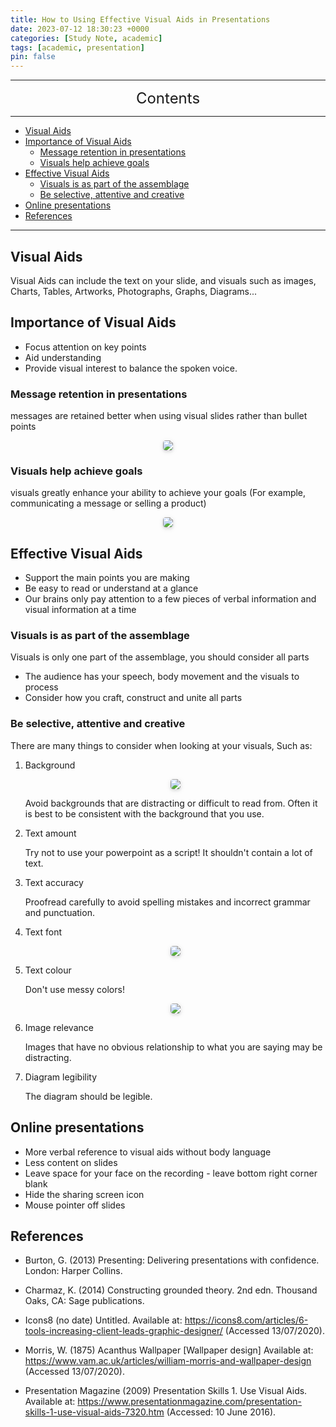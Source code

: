 ```yaml
---
title: How to Using Effective Visual Aids in Presentations
date: 2023-07-12 18:30:23 +0000
categories: [Study Note, academic]
tags: [academic, presentation]
pin: false
---
```


---
<center><font size='5'> Contents </font></center>

---

<!-- TOC -->
  * [Visual Aids](#visual-aids)
  * [Importance of Visual Aids](#importance-of-visual-aids)
    * [Message retention in presentations](#message-retention-in-presentations)
    * [Visuals help achieve goals](#visuals-help-achieve-goals)
  * [Effective Visual Aids](#effective-visual-aids-)
    * [Visuals is as part of the assemblage](#visuals-is-as-part-of-the-assemblage-)
    * [Be selective, attentive and creative](#be-selective-attentive-and-creative-)
  * [Online presentations](#online-presentations)
  * [References](#references)
<!-- TOC -->

---
## Visual Aids

Visual Aids can include the text on your slide, and visuals such as images, Charts, Tables, Artworks, Photographs, Graphs, Diagrams...

## Importance of Visual Aids
- Focus attention on key points​
- Aid understanding ​
- Provide visual interest to balance the spoken voice.​​

### Message retention in presentations
messages are retained better when using visual slides rather than bullet points 

<center>
    <img style="border-radius: 0.3125em;
    box-shadow: 0 2px 4px 0 rgba(34,36,38,.12),0 2px 10px 0 rgba(34,36,38,.08);
    max-width: 100%;
    max-height: 50vh;" 
    src="https://s1.ax1x.com/2023/07/13/pChAXpF.png">
    <br>
</center>

### Visuals help achieve goals
visuals greatly enhance your ability to achieve your goals (For example, communicating a message or selling a product)


<center>
    <img style="border-radius: 0.3125em;
    box-shadow: 0 2px 4px 0 rgba(34,36,38,.12),0 2px 10px 0 rgba(34,36,38,.08);
    max-width: 100%;
    max-height: 50vh;" 
    src="https://s1.ax1x.com/2023/07/13/pChAbkV.png">
    <br>
</center>

## Effective Visual Aids 
- Support the main points you are making
- Be easy to read or understand at a glance
- Our brains only pay attention to a few pieces of verbal information and visual information at a time	

### Visuals is as part of the assemblage 
Visuals is only one part of the assemblage, you should consider all parts

- The audience has your speech, body movement and the visuals to process
- Consider how you craft, construct and unite all parts 

### Be selective, attentive and creative 

There are many things to consider when looking at your visuals, Such as:

1. Background

   <center>
       <img style="border-radius: 0.3125em;
       box-shadow: 0 2px 4px 0 rgba(34,36,38,.12),0 2px 10px 0 rgba(34,36,38,.08);
       max-width: 100%;
       max-height: 50vh;" 
       src="https://s1.ax1x.com/2023/07/13/pChAqYT.png">
       <br>
   </center>
   
   Avoid backgrounds that are distracting or difficult to read from.
   Often it is best to be consistent with the background that you use.

2. Text amount

   Try not to use your powerpoint as a script! It shouldn't contain a lot of text.

3. Text accuracy 

   Proofread carefully to avoid spelling mistakes and incorrect grammar and punctuation.

4. Text font 

   <center>
       <img style="border-radius: 0.3125em;
       box-shadow: 0 2px 4px 0 rgba(34,36,38,.12),0 2px 10px 0 rgba(34,36,38,.08);
       max-width: 100%;
       max-height: 50vh;" 
       src="https://s1.ax1x.com/2023/07/13/pChA5Os.png">
       <br>
   </center>

5. Text colour

   Don't use messy colors!

   <center>
       <img style="border-radius: 0.3125em;
       box-shadow: 0 2px 4px 0 rgba(34,36,38,.12),0 2px 10px 0 rgba(34,36,38,.08);
       max-width: 100%;
       max-height: 50vh;" 
       src="https://s1.ax1x.com/2023/07/13/pChATwq.png">
       <br>
   </center>

6. Image relevance

   Images that have no obvious relationship to what you are saying may be distracting.

7. Diagram legibility 

   The diagram should be legible.

## Online presentations

- More verbal reference to visual aids without body language 
- Less content on slides 
- Leave space for your face on the recording - leave bottom right corner blank 
- Hide the sharing screen icon 
- Mouse pointer off slides 


## References

- Burton, G. (2013) Presenting: Delivering presentations with confidence. London: Harper Collins.

- Charmaz, K. (2014) Constructing grounded theory. 2nd edn. Thousand Oaks, CA: Sage publications.

- Icons8 (no date) Untitled. Available at: https://icons8.com/articles/6-tools-increasing-client-leads-graphic-designer/ (Accessed 13/07/2020).

- Morris, W. (1875) Acanthus Wallpaper [Wallpaper design] Available at: https://www.vam.ac.uk/articles/william-morris-and-wallpaper-design (Accessed 13/07/2020).

- Presentation Magazine (2009) Presentation Skills 1. Use Visual Aids. Available at: https://www.presentationmagazine.com/presentation-skills-1-use-visual-aids-7320.htm (Accessed: 10 June 2016).

   
